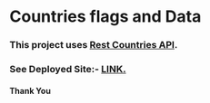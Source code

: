 # Countries flags and Data

### This project uses [Rest Countries API](https://restcountries.eu/).

### See Deployed Site:- <a href="https://agitated-lichterman-ad91a7.netlify.app/" target="_blank">LINK.</a>

#### Thank You


